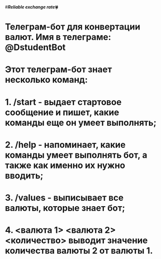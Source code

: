 #***Reliable exchange rate***:four_leaf_clover:
# Телеграм-бот для конвертации валют. Имя в телеграме: @DstudentBot 
# Этот телеграм-бот знает несколько команд:
# 1. /start  - выдает стартовое сообщение и пишет, какие команды еще он умеет выполнять;
# 2. /help -  напоминает, какие команды умеет выполнять бот, а также как именно их нужно вводить;
# 3. /values -  выписывает все валюты, которые знает бот;
# 4. <валюта 1> <валюта 2> <количество> выводит значение количества валюты 2 от валюты 1.
